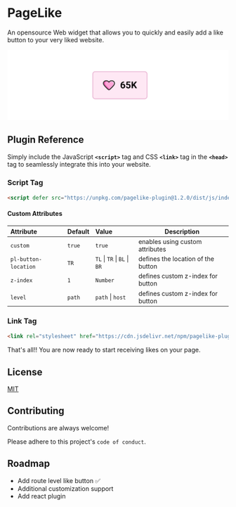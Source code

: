 <!-- ![Logo](https://raw.githubusercontent.com/iamanishroy/pagelike/main/assets/logo-small.png) -->


# PageLike

An opensource Web widget that allows you to quickly and easily add a like button to your very liked website.

<!-- ## Demo -->
![Example](https://raw.githubusercontent.com/iamanishroy/pagelike/main/assets/button.png)

<!-- Insert gif or link to demo -->


<!-- ## Features

- Light/dark mode toggle
- Live previews
- Fullscreen mode
- Cross platform -->


## Plugin Reference

Simply include the JavaScript **`<script>`** tag and CSS **`<link>`** tag in the **`<head>`** tag to seamlessly integrate this into your website.


### Script Tag 

```html
<script defer src="https://unpkg.com/pagelike-plugin@1.2.0/dist/js/index.js"></script>
```

#### Custom Attributes

| Attribute | Default | Value | Description |
| :-------- | :------ | :---- |------------ |
| `custom`  | `true`  | `true`| enables using custom attributes |
| `pl-button-location` | `TR` | `TL` \| `TR` \| `BL` \| `BR` | defines the location of the button | 
| `z-index` | `1` | `Number` | defines custom z-index for button |
| `level` | `path` | `path` \| `host` | defines custom z-index for button |

### Link Tag 

```html
<link rel="stylesheet" href="https://cdn.jsdelivr.net/npm/pagelike-plugin@1.2.0/dist/css/styles.css" />
```
That's all!! You are now ready to start receiving likes on your page.


<!-- ## Screenshots

![App Screenshot](https://via.placeholder.com/468x300?text=App+Screenshot+Here) -->


## License

[MIT](https://choosealicense.com/licenses/mit/)


## Contributing

Contributions are always welcome!

Please adhere to this project's `code of conduct`.

## Roadmap

- Add route level like button ✅
- Additional customization support
- Add react plugin

